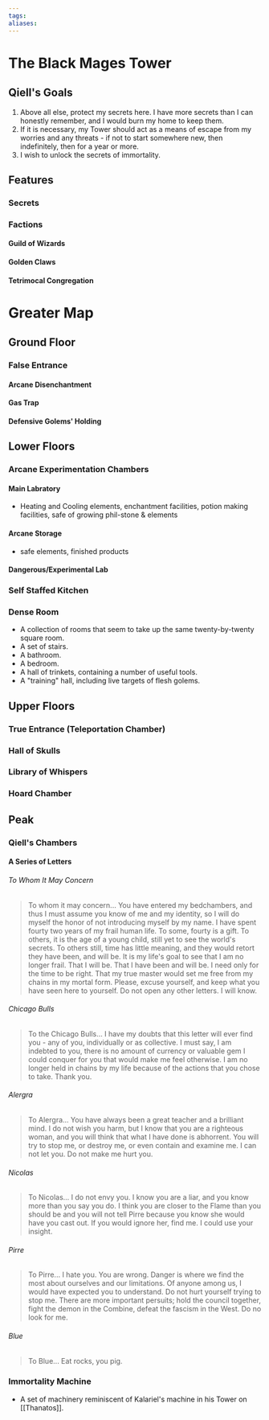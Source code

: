 ```yaml
---
tags:
aliases:
---
```

# The Black Mages Tower
## Qiell's Goals
1. Above all else, protect my secrets here. I have more secrets than I can honestly remember, and I would burn my home to keep them.
2. If it is necessary, my Tower should act as a means of escape from my worries and any threats - if not to start somewhere new, then indefinitely, then for a year or more.
3. I wish to unlock the secrets of immortality.
## Features
### Secrets
### Factions
#### Guild of Wizards
#### Golden Claws
#### Tetrimocal Congregation

# Greater Map
## Ground Floor
### False Entrance
#### Arcane Disenchantment
#### Gas Trap
#### Defensive Golems' Holding
## Lower Floors
### Arcane Experimentation Chambers
#### Main Labratory
- Heating and Cooling elements, enchantment facilities, potion making facilities, safe of growing phil-stone & elements
#### Arcane Storage
- safe elements, finished products
#### Dangerous/Experimental Lab
### Self Staffed Kitchen
### Dense Room
- A collection of rooms that seem to take up the same twenty-by-twenty square room.
- A set of stairs.
- A bathroom.
- A bedroom.
- A hall of trinkets, containing a number of useful tools.
- A "training" hall, including live targets of flesh golems.
## Upper Floors
### True Entrance (Teleportation Chamber)
### Hall of Skulls
### Library of Whispers
### Hoard Chamber
## Peak
### Qiell's Chambers
#### A Series of Letters
###### To Whom It May Concern
> To whom it may concern...
> You have entered my bedchambers, and thus I must assume you know of me and my identity, so I will do myself the honor of not introducing myself by my name.
> I have spent fourty two years of my frail human life. To some, fourty is a gift. To others, it is the age of a young child, still yet to see the world's secrets. To others still, time has little meaning, and they would retort they have been, and will be.
> It is my life's goal to see that I am no longer frail. That I will be. That I have been and will be.
> I need only for the time to be right. That my true master would set me free from my chains in my mortal form. Please, excuse yourself, and keep what you have seen here to yourself. Do not open any other letters. I will know.

###### Chicago Bulls
> To the Chicago Bulls...
> I have my doubts that this letter will ever find you - any of you, individually or as collective. I must say, I am indebted to you, there is no amount of currency or valuable gem I could conquer for you that would make me feel otherwise. I am no longer held in chains by my life because of the actions that you chose to take.
> Thank you. 

###### Alergra
> To Alergra...
> You have always been a great teacher and a brilliant mind. I do not wish you harm, but I know that you are a righteous woman, and you will think that what I have done is abhorrent. You will try to stop me, or destroy me, or even contain and examine me. I can not let you. Do not make me hurt you.

###### Nicolas
> To Nicolas...
> I do not envy you. I know you are a liar, and you know more than you say you do. I think you are closer to the Flame than you should be and you will not tell Pirre because you know she would have you cast out.
> If you would ignore her, find me. I could use your insight.

###### Pirre
> To Pirre...
> I hate you. You are wrong. Danger is where we find the most about ourselves and our limitations. Of anyone among us, I would have expected you to understand. Do not hurt yourself trying to stop me. There are more important persuits; hold the council together, fight the demon in the Combine, defeat the fascism in the West. Do no look for me.

###### Blue
> To Blue...
> Eat rocks, you pig.

### Immortality Machine
- A set of machinery reminiscent of Kalariel's machine in his Tower on [[Thanatos]]. 